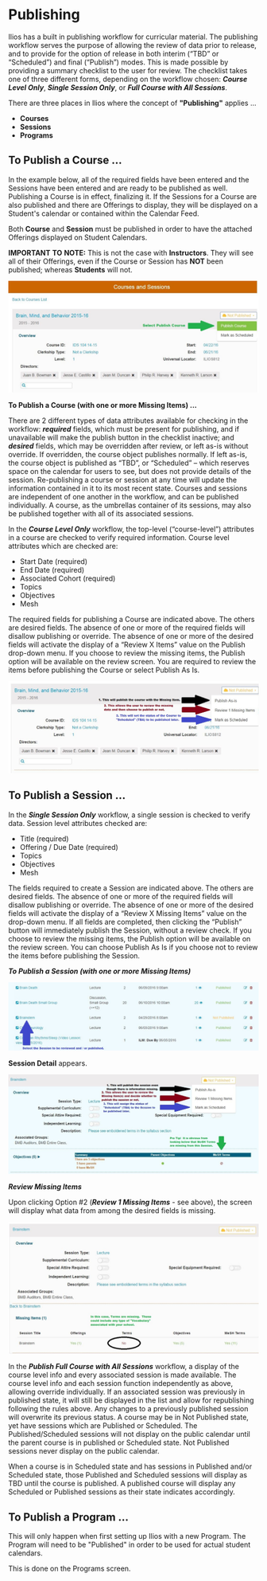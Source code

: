 # Publishing

Ilios has a built in publishing workflow for curricular material. The publishing workflow serves the purpose of allowing the review of data prior to release, and to provide for the option of release in both interim \(“TBD” or “Scheduled”\) and final \(“Publish”\) modes. This is made possible by providing a summary checklist to the user for review. The checklist takes one of three different forms, depending on the workflow chosen: _**Course Level Only**_, _**Single Session Only**_, or _**Full Course with All Sessions**_.

There are three places in Ilios where the concept of **"Publishing"** applies ...

*  **Courses** 
*  **Sessions**
*  **Programs**

## To Publish a Course ...

In the example below, all of the required fields have been entered and the Sessions have been entered and are ready to be published as well. Publishing a Course is in effect, finalizing it. If the Sessions for a Course are also published and there are Offerings to display, they will be displayed on a Student's calendar or contained within the Calendar Feed.

Both **Course** and **Session** must be published in order to have the attached Offerings displayed on Student Calendars.

**IMPORTANT** **TO** **NOTE:** This is not the case with **Instructors**. They will see all of their Offerings, even if the Course or Session has **NOT** been published; whereas **Students** will not.

![Publish Course](../.gitbook/assets/publish_course_1.jpg)

**To Publish a Course \(with one or more Missing Items\) ...**

There are 2 different types of data attributes available for checking in the workflow: _**required**_ fields, which must be present for publishing, and if unavailable will make the publish button in the checklist inactive; and _**desired**_ fields, which may be overridden after review, or left as-is without override. If overridden, the course object publishes normally. If left as-is, the course object is published as “TBD”, or “Scheduled” – which reserves space on the calendar for users to see, but does not provide details of the session. Re-publishing a course or session at any time will update the information contained in it to its most recent state. Courses and sessions are independent of one another in the workflow, and can be published individually. A course, as the umbrellas container of its sessions, may also be published together with all of its associated sessions.

In the _**Course Level Only**_ workflow, the top-level \(“course-level”\) attributes in a course are checked to verify required information. Course level attributes which are checked are:

* Start Date \(required\)
* End Date \(required\)
* Associated Cohort \(required\)
* Topics
* Objectives
* Mesh

The required fields for publishing a Course are indicated above. The others are desired fields. The absence of one or more of the required fields will disallow publishing or override. The absence of one or more of the desired fields will activate the display of a “Review X Items” value on the Publish drop-down menu. If you choose to review the missing items, the Publish option will be available on the review screen. You are required to review the items before publishing the Course or select Publish As Is.

![Review Missing Items](../.gitbook/assets/publish_course_2.jpg)

## To Publish a Session ...

In the _**Single Session Only**_ workflow, a single session is checked to verify data. Session level attributes checked are:

* Title \(required\)
* Offering / Due Date \(required\)
* Topics
* Objectives
* Mesh

The fields required to create a Session are indicated above. The others are desired fields. The absence of one or more of the required fields will disallow publishing or override. The absence of one or more of the desired fields will activate the display of a “Review X Missing Items” value on the drop-down menu. If all fields are completed, then clicking the “Publish” button will immediately publish the Session, without a review check. If you choose to review the missing items, the Publish option will be available on the review screen. You can choose Publish As Is if you choose not to review the items before publishing the Session.

_**To Publish a Session \(with one or more Missing Items\)**_

![Session With Missing Items](../.gitbook/assets/publish_session_1.jpg)

**Session Detail** appears.

![Session Detail](../.gitbook/assets/publish_session_2.jpg)

_**Review Missing Items**_

Upon clicking Option \#2 \(_**Review 1 Missing Items**_ - see above\), the screen will display what data from among the desired fields is missing.

![Review Missing Items](../.gitbook/assets/publish_session_3.jpg)

In the _**Publish Full Course with All Sessions**_ workflow, a display of the course level info and every associated session is made available. The course level info and each session function independently as above, allowing override individually. If an associated session was previously in published state, it will still be displayed in the list and allow for republishing following the rules above. Any changes to a previously published session will overwrite its previous status. A course may be in Not Published state, yet have sessions which are Published or Scheduled. The Published/Scheduled sessions will not display on the public calendar until the parent course is in published or Scheduled state. Not Published sessions never display on the public calendar.

When a course is in Scheduled state and has sessions in Published and/or Scheduled state, those Published and Scheduled sessions will display as TBD until the course is published. A published course will display any Scheduled or Published sessions as their state indicates accordingly.

## To Publish a Program ...

This will only happen when first setting up Ilios with a new Program. The Program will need to be "Published" in order to be used for actual student calendars.

This is done on the Programs screen.




